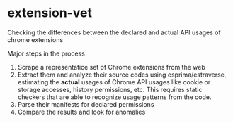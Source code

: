 # extension-vet

Checking the differences between the declared and actual API usages of chrome extensions

Major steps in the process

1. Scrape a representatice set of Chrome extensions from the web
1. Extract them and analyze their source codes using esprima/estraverse, estimating the **actual** usages of Chrome API usages like cookie or storage accesses, history permissions, etc. This requires static checkers that are able to recognize usage patterns from the code.
1. Parse their manifests for declared permissions
1. Compare the results and look for anomalies
